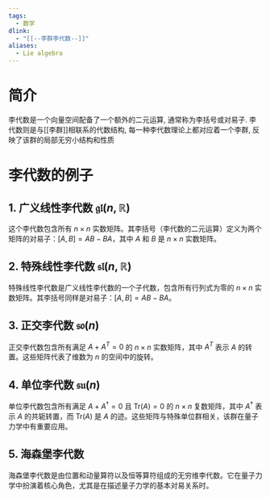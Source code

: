 ```yaml
---
tags:
  - 数学
dlink:
  - "[[--李群李代数--]]"
aliases:
  - Lie algebra
---
```

# 简介
李代数是一个向量空间配备了一个额外的二元运算, 通常称为李括号或对易子. 
李代数则是与[[李群]]相联系的代数结构, 每一种李代数理论上都对应着一个李群, 反映了该群的局部无穷小结构和性质
# 李代数的例子

## 1. 广义线性李代数 $\mathfrak{gl}(n, \mathbb{R})$

这个李代数包含所有 $n \times n$ 实数矩阵。其李括号（李代数的二元运算）定义为两个矩阵的对易子：$[A, B] = AB - BA$，其中 $A$ 和 $B$ 是 $n \times n$ 实数矩阵。

## 2. 特殊线性李代数 $\mathfrak{sl}(n, \mathbb{R})$

特殊线性李代数是广义线性李代数的一个子代数，包含所有行列式为零的 $n \times n$ 实数矩阵。其李括号同样是对易子：$[A, B] = AB - BA$。

## 3. 正交李代数 $\mathfrak{so}(n)$

正交李代数包含所有满足 $A + A^T = 0$ 的 $n \times n$ 实数矩阵，其中 $A^T$ 表示 $A$ 的转置。这些矩阵代表了维数为 $n$ 的空间中的旋转。

## 4. 单位李代数 $\mathfrak{su}(n)$

单位李代数包含所有满足 $A + A^\dagger = 0$ 且 $\text{Tr}(A) = 0$ 的 $n \times n$ 复数矩阵，其中 $A^\dagger$ 表示 $A$ 的共轭转置，而 $\text{Tr}(A)$ 是 $A$ 的迹。这些矩阵与特殊单位群相关，该群在量子力学中有重要应用。

## 5. 海森堡李代数

海森堡李代数是由位置和动量算符以及恒等算符组成的无穷维李代数。它在量子力学中扮演着核心角色，尤其是在描述量子力学的基本对易关系时。
